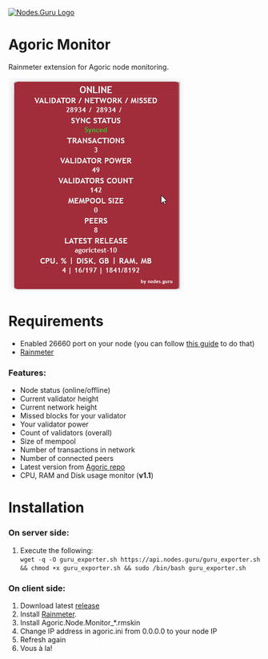 [![Nodes.Guru Logo](https://api.nodes.guru/nodesguru_wide.png "Nodes.Guru Logo")](https://nodes.guru "Nodes.Guru")
# Agoric Monitor
Rainmeter extension for Agoric node monitoring.

![Widget Preview](https://github.com/NodesGuru/agoric-monitor/raw/main/%40Resources/v1.1.png)

# Requirements
 * Enabled 26660 port on your node (you can follow [this guide](https://nodes.guru/agoric/setup-guide/en) to do that)
 * [Rainmeter ](https://www.rainmeter.net)
 
### Features:
 * Node status (online/offline)
 * Current validator height
 * Current network height
 * Missed blocks for your validator
 * Your validator power
 * Count of validators (overall)
 * Size of mempool
 * Number of transactions in network
 * Number of connected peers
 * Latest version from [Agoric repo](https://github.com/Agoric/agoric-sdk)
 * CPU, RAM and Disk usage monitor (**v1.1**)

# Installation
### On server side:
 1. Execute the following:  
 ```wget -q -O guru_exporter.sh https://api.nodes.guru/guru_exporter.sh && chmod +x guru_exporter.sh && sudo /bin/bash guru_exporter.sh```
### On client side:
 1. Download latest [release](https://github.com/NodesGuru/agoric-monitor/releases/latest)
 2. Install [Rainmeter](https://www.rainmeter.net).
 3. Install Agoric.Node.Monitor_\*.rmskin
 4. Change IP address in agoric.ini from 0.0.0.0 to your node IP
 5. Refresh again
 6. Vous à la!
